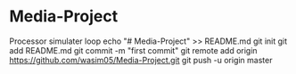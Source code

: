 # Media-Project
Processor simulater loop
echo "# Media-Project" >> README.md
git init
git add README.md
git commit -m "first commit"
git remote add origin https://github.com/wasim05/Media-Project.git
git push -u origin master
